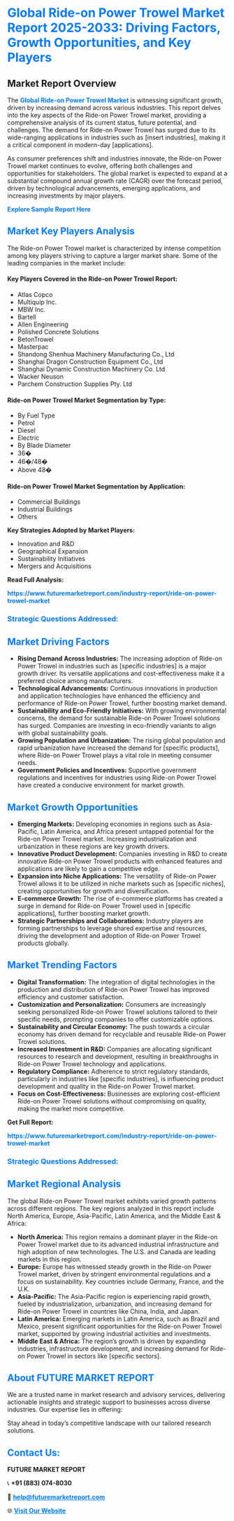 <h1 style="color: #007BFF;">Global Ride-on Power Trowel Market Report 2025-2033: Driving Factors, Growth Opportunities, and Key Players</h1>

<section id="overview">
<h2>Market Report Overview</h2>
<p>The <a href="https://www.futuremarketreport.com/industry-report/ride-on-power-trowel-market" style="color: #007BFF; text-decoration: none;"><strong>Global Ride-on Power Trowel Market</strong></a> is witnessing significant growth, driven by increasing demand across various industries. This report delves into the key aspects of the Ride-on Power Trowel market, providing a comprehensive analysis of its current status, future potential, and challenges. The demand for Ride-on Power Trowel has surged due to its wide-ranging applications in industries such as [insert industries], making it a critical component in modern-day [applications].</p>
<p>As consumer preferences shift and industries innovate, the Ride-on Power Trowel market continues to evolve, offering both challenges and opportunities for stakeholders. The global market is expected to expand at a substantial compound annual growth rate (CAGR) over the forecast period, driven by technological advancements, emerging applications, and increasing investments by major players.</p>
</section>

<section id="overview">
<p><a href="https://www.futuremarketreport.com/request-sample/reportId=92023" style="color: #007BFF; text-decoration: none;"><strong>Explore Sample Report Here</strong></a></p>
</section>

<section id="key-players">
<h2 style="color: #007BFF;">Market Key Players Analysis</h2>
<p>The Ride-on Power Trowel market is characterized by intense competition among key players striving to capture a larger market share. Some of the leading companies in the market include:</p>
<h4>Key Players Covered in the Ride-on Power Trowel Report:</h4>
<ul><li>Atlas Copco</li><li>Multiquip Inc.</li><li>MBW Inc.</li><li>Bartell</li><li>Allen Engineering</li><li>Polished Concrete Solutions</li><li>BetonTrowel</li><li>Masterpac</li><li>Shandong Shenhua Machinery Manufacturing Co., Ltd</li><li>Shanghai Dragon Construction Equipment Co., Ltd</li><li>Shanghai Dynamic Construction Machinery Co. Ltd</li><li>Wacker Neuson</li><li>Parchem Construction Supplies Pty. Ltd</li></ul>
<h4>Ride-on Power Trowel Market Segmentation by Type:</h4>
<ul><li>By Fuel Type</li><li>Petrol</li><li>Diesel</li><li>Electric</li><li>By Blade Diameter</li><li>36�</li><li>46�/48�</li><li>Above 48�</li></ul>

<h4>Ride-on Power Trowel Market Segmentation by Application:</h4>
<ul><li>Commercial Buildings</li><li>Industrial Buildings</li><li>Others</li></ul>
<p><strong>Key Strategies Adopted by Market Players:</strong></p>
<ul>
<li>Innovation and R&D</li>
<li>Geographical Expansion</li>
<li>Sustainability Initiatives</li>
<li>Mergers and Acquisitions</li>
</ul>
</section>

<section>
<p><strong>Read Full Analysis: </strong></p><a href="https://www.futuremarketreport.com/industry-report/ride-on-power-trowel-market" style="color: #007BFF; text-decoration: none;"><strong>https://www.futuremarketreport.com/industry-report/ride-on-power-trowel-market</strong></a>
<h3 style="color: #007BFF;">Strategic Questions Addressed:</h3>
</section>

<section id="driving-factors">
<h2 style="color: #007BFF;">Market Driving Factors</h2>
<ul>
<li><strong>Rising Demand Across Industries:</strong> The increasing adoption of Ride-on Power Trowel in industries such as [specific industries] is a major growth driver. Its versatile applications and cost-effectiveness make it a preferred choice among manufacturers.</li>
<li><strong>Technological Advancements:</strong> Continuous innovations in production and application technologies have enhanced the efficiency and performance of Ride-on Power Trowel, further boosting market demand.</li>
<li><strong>Sustainability and Eco-Friendly Initiatives:</strong> With growing environmental concerns, the demand for sustainable Ride-on Power Trowel solutions has surged. Companies are investing in eco-friendly variants to align with global sustainability goals.</li>
<li><strong>Growing Population and Urbanization:</strong> The rising global population and rapid urbanization have increased the demand for [specific products], where Ride-on Power Trowel plays a vital role in meeting consumer needs.</li>
<li><strong>Government Policies and Incentives:</strong> Supportive government regulations and incentives for industries using Ride-on Power Trowel have created a conducive environment for market growth.</li>
</ul>
</section>

<section id="growth-opportunities">
<h2 style="color: #007BFF;">Market Growth Opportunities</h2>
<ul>
<li><strong>Emerging Markets:</strong> Developing economies in regions such as Asia-Pacific, Latin America, and Africa present untapped potential for the Ride-on Power Trowel market. Increasing industrialization and urbanization in these regions are key growth drivers.</li>
<li><strong>Innovative Product Development:</strong> Companies investing in R&D to create innovative Ride-on Power Trowel products with enhanced features and applications are likely to gain a competitive edge.</li>
<li><strong>Expansion into Niche Applications:</strong> The versatility of Ride-on Power Trowel allows it to be utilized in niche markets such as [specific niches], creating opportunities for growth and diversification.</li>
<li><strong>E-commerce Growth:</strong> The rise of e-commerce platforms has created a surge in demand for Ride-on Power Trowel used in [specific applications], further boosting market growth.</li>
<li><strong>Strategic Partnerships and Collaborations:</strong> Industry players are forming partnerships to leverage shared expertise and resources, driving the development and adoption of Ride-on Power Trowel products globally.</li>
</ul>
</section>

<section id="trending-factors">
<h2 style="color: #007BFF;">Market Trending Factors</h2>
<ul>
<li><strong>Digital Transformation:</strong> The integration of digital technologies in the production and distribution of Ride-on Power Trowel has improved efficiency and customer satisfaction.</li>
<li><strong>Customization and Personalization:</strong> Consumers are increasingly seeking personalized Ride-on Power Trowel solutions tailored to their specific needs, prompting companies to offer customizable options.</li>
<li><strong>Sustainability and Circular Economy:</strong> The push towards a circular economy has driven demand for recyclable and reusable Ride-on Power Trowel solutions.</li>
<li><strong>Increased Investment in R&D:</strong> Companies are allocating significant resources to research and development, resulting in breakthroughs in Ride-on Power Trowel technology and applications.</li>
<li><strong>Regulatory Compliance:</strong> Adherence to strict regulatory standards, particularly in industries like [specific industries], is influencing product development and quality in the Ride-on Power Trowel market.</li>
<li><strong>Focus on Cost-Effectiveness:</strong> Businesses are exploring cost-efficient Ride-on Power Trowel solutions without compromising on quality, making the market more competitive.</li>
</ul>
</section>

<section>
<p><strong>Get Full Report: </strong></p><a href="https://www.futuremarketreport.com/industry-report/ride-on-power-trowel-market" style="color: #007BFF; text-decoration: none;"><strong>https://www.futuremarketreport.com/industry-report/ride-on-power-trowel-market</strong></a>
<h3 style="color: #007BFF;">Strategic Questions Addressed:</h3>
</section>


<section id="regional-analysis">
<h2 style="color: #007BFF;">Market Regional Analysis</h2>
<p>The global Ride-on Power Trowel market exhibits varied growth patterns across different regions. The key regions analyzed in this report include North America, Europe, Asia-Pacific, Latin America, and the Middle East & Africa:</p>
<ul>
<li><strong>North America:</strong> This region remains a dominant player in the Ride-on Power Trowel market due to its advanced industrial infrastructure and high adoption of new technologies. The U.S. and Canada are leading markets in this region.</li>
<li><strong>Europe:</strong> Europe has witnessed steady growth in the Ride-on Power Trowel market, driven by stringent environmental regulations and a focus on sustainability. Key countries include Germany, France, and the U.K.</li>
<li><strong>Asia-Pacific:</strong> The Asia-Pacific region is experiencing rapid growth, fueled by industrialization, urbanization, and increasing demand for Ride-on Power Trowel in countries like China, India, and Japan.</li>
<li><strong>Latin America:</strong> Emerging markets in Latin America, such as Brazil and Mexico, present significant opportunities for the Ride-on Power Trowel market, supported by growing industrial activities and investments.</li>
<li><strong>Middle East & Africa:</strong> The region’s growth is driven by expanding industries, infrastructure development, and increasing demand for Ride-on Power Trowel in sectors like [specific sectors].</li>
</ul>
</section>

<footer>
<h2 style="color: #007BFF;">About FUTURE MARKET REPORT</h2>
<p>We are a trusted name in market research and advisory services, delivering actionable insights and strategic support to businesses across diverse industries. Our expertise lies in offering:</p>

<p>Stay ahead in today’s competitive landscape with our tailored research solutions.</p>

<h2 style="color: #007BFF;">Contact Us:</h2>
<p><strong>FUTURE MARKET REPORT</strong></p>
<p>📞 <strong>+91 (883) 074-8030</strong></p>
<p>📧 <strong><a href="mailto:help@futuremarketreport.com" style="color: #007BFF;">help@futuremarketreport.com</a></strong></p>
<p>🌐 <strong><a href="https://www.futuremarketreport.com/" style="color: #007BFF;">Visit Our Website</a></strong></p>
</footer>